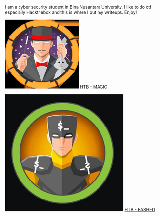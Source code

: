 I am a cyber security student in Bina Nusantara University. I like to do ctf especially Hackthebox and this is where I put my writeups. Enjoy!
<br><br>
![](/Magic/logo.png)
[HTB - MAGIC](https://corporalcat.github.io/Writeups/Magic/)
<br><br>
![](/Bashed/image001.jpg)
[HTB - BASHED](https://corporalcat.github.io/Writeups/Bashed/)



